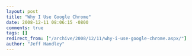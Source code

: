 ```yaml
---
layout: post
title: "Why I Use Google Chrome"
date: 2008-12-11 08:06:15 -0800
comments: true
tags: []
redirect_from: ["/archive/2008/12/11/why-i-use-google-chrome.aspx/"]
author: "Jeff Handley"
---
```


